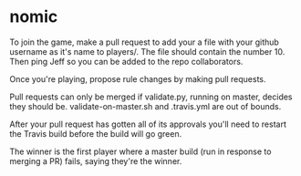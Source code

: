# nomic

To join the game, make a pull request to add your a file with your
github username as it's name to players/. The file should contain the number 10.
Then ping Jeff so you can be added to the repo collaborators.

Once you're playing, propose rule changes by making pull requests.

Pull requests can only be merged if validate.py, running on master,
decides they should be.  validate-on-master.sh and .travis.yml are out
of bounds.

After your pull request has gotten all of its approvals you'll need to restart
the Travis build before the build will go green.

The winner is the first player where a master build (run in response
to merging a PR) fails, saying they're the winner.
